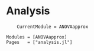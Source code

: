 # Analysis

```@meta
    CurrentModule = ANOVAapprox
```

```@autodocs
Modules = [ANOVAapprox]
Pages   = ["analysis.jl"]
```